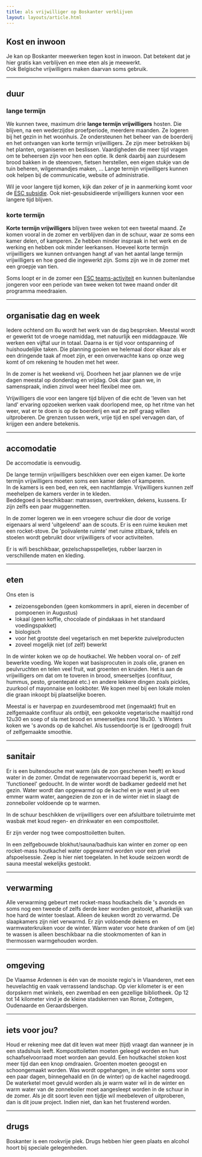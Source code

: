 ```yaml
---
title: als vrijwilliger op Boskanter verblijven
layout: layouts/article.html
---
```

## Kost en inwoon
Je kan op Boskanter meewerken tegen kost in inwoon. Dat betekent dat je hier gratis kan verblijven en mee eten als je meewerkt.  
Ook Belgische vrijwilligers maken daarvan soms gebruik.

---

## duur

### lange termijn

We kunnen twee, maximum drie **lange termijn vrijwilligers** hosten. Die blijven, na een wederzijdse proefperiode, meerdere maanden. Ze logeren bij het gezin in het woonhuis. Ze ondersteunen het beheer van de boerderij en het ontvangen van korte termijn vrijwilligers. Ze zijn meer betrokken bij het planten, organiseren en beslissen. Vaardigheden die meer tijd vragen om te beheersen zijn voor hen een optie. Ik denk daarbij aan zuurdesem brood bakken in de steenoven, fietsen herstellen, een eigen stukje van de tuin beheren, wilgenmandjes maken, ... Lange termijn vrijwilligers kunnen ook helpen bij de communicatie, website of administratie.

Wil je voor langere tijd komen, kijk dan zeker of je in aanmerking komt voor de [ESC subsidie](/nl/volunteer/subsidy#ESC). Ook niet-gesubsidieerde vrijwilligers kunnen voor een langere tijd blijven.

### korte termijn

**Korte termijn vrijwilligers** blijven twee weken tot een tweetal maand. Ze komen vooral in de zomer en verblijven dan in de schuur, waar ze soms een kamer delen, of kamperen. Ze hebben minder inspraak in het werk en de werking en hebben ook minder leerkansen. Hoeveel korte termijn vrijwilligers we kunnen ontvangen hangt af van het aantal lange termijn vrijwilligers en hoe goed die ingewerkt zijn. Soms zijn we in de zomer met een groepje van tien. 

Soms loopt er in de zomer een [ESC teams-activiteit](/nl/volunteer/subsidy#esc) en kunnen buitenlandse jongeren voor een periode van twee weken tot twee maand onder dit programma meedraaien.

---

## organisatie dag en week
Iedere ochtend om 8u wordt het werk van de dag besproken. Meestal wordt er gewerkt tot de vroege namiddag, met natuurlijk een middagpauze. We werken een vijftal uur in totaal. Daarna is er tijd voor ontspanning of huishoudelijke taken. Die planning gooien we helemaal door elkaar als er een dringende taak af moet zijn, er een onverwachte kans op onze weg komt of om rekening te houden met het weer. 

In de zomer is het weekend vrij. Doorheen het jaar plannen we de vrije dagen meestal op donderdag en vrijdag. Ook daar gaan we, in samenspraak, indien zinvol weer heel flexibel mee om. 

Vrijwilligers die voor een langere tijd blijven of die echt de 'leven van het land' ervaring opzoeken werken vaak doorlopend mee, op het ritme van het weer, wat er te doen is op de boerderij en wat ze zelf graag willen uitproberen. De grenzen tussen werk, vrije tijd en spel vervagen dan, of krijgen een andere betekenis. 

---

## accomodatie

De accomodatie is eenvoudig. 

De lange termijn vrijwilligers beschikken over een eigen kamer. De korte termijn vrijwilligers moeten soms een kamer delen of kamperen.   
In de kamers is een bed, een rek, een nachtlampje. Vrijwilligers kunnen zelf meehelpen de kamers verder in te kleden.   
Beddegoed is beschikbaar: matrassen, overtrekken, dekens, kussens. Er zijn zelfs een paar muggennetten.

In de zomer logeren we in een vroegere schuur die door de vorige eigenaars al werd 'uitgeleend' aan de scouts. Er is een ruime keuken met een rocket-stove. De 'polivalente ruimte' met ruime zitbank, tafels en stoelen wordt gebruikt door vrijwilligers of voor activiteiten.

Er is wifi beschikbaar, gezelschapsspelletjes, rubber laarzen in verschillende maten en kleding.

---

## eten

Ons eten is
- zeizoensgebonden (geen komkommers in april, eieren in december of pompoenen in Augustus)
- lokaal (geen koffie, chocolade of pindakaas in het standaard voedingspakket)
- biologisch
- voor het grootste deel vegetarisch en met beperkte zuivelproducten
- zoveel mogelijk niet (of zelf) bewerkt

In de winter koken we op de houtkachel.
We hebben vooral on- of zelf bewerkte voeding. We kopen wat basisprocuten in zoals olie, granen en peulvruchten en telen veel fruit, wat groenten en kruiden. Het is aan de vrijwilligers om dat om te toveren in brood, smeerseltjes (confituur, hummus, pesto, groentepaté etc.) en andere lekkere dingen zoals pickles, zuurkool of mayonnaise en lookboter. We kopen meel bij een lokale molen die graan inkoopt bij plaatselijke boeren.

Meestal is er haverpap en zuurdesembrood met (ingemaakt) fruit en zelfgemaakte confituur als ontbijt, een gekookte vegetarische maaltijd rond 12u30 en soep of sla met brood en smeerseltjes rond 18u30. 's Winters koken we 's avonds op de kahchel. Als tussendoortje is er (gedroogd) fruit of zelfgemaakte smoothie.

---

## sanitair

Er is een buitendouche met warm (als de zon geschenen heeft) en koud water in de zomer. Omdat de regenwatervoorraad beperkt is, wordt er 'functioneel' gedoucht. In de winter wordt de badkamer gedeeld met het gezin. Water wordt dan opgewarmd op de kachel en je wast je uit een emmer warm water, aangezien de zon er in de winter niet in slaagt de zonneboiler voldoende op te warmen.

In de schuur beschikken de vrijwilligers over een afsluitbare toiletruimte met wasbak met koud regen- en drinkwater en een composttoilet. 

Er zijn verder nog twee composttoiletten buiten.

In een zelfgebouwde blokhut/sauna/badhuis kan winter en zomer op een rocket-mass houtkachel water opgewarmd worden voor een privé afspoelsessie. Zeep is hier niet toegelaten. In het koude seizoen wordt de sauna meestal wekelijks gestookt.

---

## verwarming

Alle verwarming gebeurt met rocket-mass houtkachels die 's avonds en soms nog een tweede of zelfs derde keer worden gestookt, afhankelijk van hoe hard de winter toeslaat. Alleen de keuken wordt zo verwarmd. De slaapkamers zijn niet verwarmd. Er zijn voldoende dekens en warmwaterkruiken voor de winter. Warm water voor hete dranken of om (je) te wassen is alleen beschikbaar na die stookmomenten of kan in thermossen warmgehouden worden.

---

## omgeving

De Vlaamse Ardennen is één van de mooiste regio's in Vlaanderen, met een heuvelachtig en vaak verrassend landschap. Op vier kilometer is er een dorpskern met winkels, een zwembad en een gezellige bibliotheek. Op 12 tot 14 kilometer vind je de kleine stadskernen van Ronse, Zottegem, Oudenaarde en Geraardsbergen.

---

## iets voor jou?

Houd er rekening mee dat dit leven wat meer (tijd) vraagt dan wanneer je in een stadshuis leeft. Komposttoiletten moeten geleegd worden en hun schaafselvoorraad moet worden aan gevuld. Een houtkachel stoken kost meer tijd dan een knop omdraaien. Groenten moeten geoogst en schoongemaakt worden. Was wordt opgehangen, in de winter soms voor een paar dagen, binnegehaald en (in de winter) op de kachel nagedroogd. De waterketel moet gevuld worden als je warm water wil in de winter en warm water van de zonneboiler moet aangesleept worden in de schuur in de zomer. Als je dit soort leven een tijdje wil meebeleven of uitproberen, dan is dit jouw project. Indien niet, dan kan het frusterend worden.

---
 
## drugs

Boskanter is een rookvrije plek. Drugs hebben hier geen plaats en alcohol hoort bij speciale gelegenheden. 
